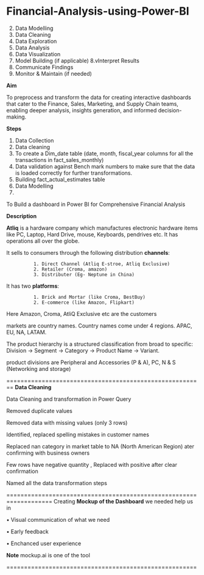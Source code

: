 # Financial-Analysis-using-Power-BI

2. Data Modelling
3. Data Cleaning
4. Data Exploration
5. Data Analysis
6. Data Visualization
7. Model Building (if applicable)
8.vInterpret Results
9. Communicate Findings
10. Monitor & Maintain (if needed)

**Aim**

To preprocess and transform the data for creating interactive dashboards that cater 
to the Finance, Sales, Marketing, and Supply Chain teams, enabling 
deeper analysis, insights generation, and informed decision-making.

**Steps**

1. Data Collection
2. Data cleaning
3. To create a Dim_date table (date, month, fiscal_year columns for all the transactions in fact_sales_monthly)
4. Data validation against Bench mark numbers to make sure that the data is loaded correctly for further transformations.
5. Building fact_actual_estimates table
6. Data Modelling
7.  

To Build a dashboard in Power BI for Comprehensive Financial Analysis

**Description**

**Atliq** is a hardware company which manufactures electronic hardware items like PC, Laptop, Hard Drive, mouse, Keyboards, pendrives etc. 
It has operations all over the globe. 

It sells to consumers through the following distribution **channels**:

              1. Direct Channel (Atliq E-stroe, Atliq Exclusive)
              2. Retailer (Croma, amazon)
              3. Distributer (Eg- Neptune in China)
              
It has two **platforms**:

              1. Brick and Mortar (like Croma, BestBuy)
              2. E-commerce (like Amazon, Flipkart)
              
Here Amazon, Croma, AtliQ Exclusive etc are the customers

markets are country names. Country names come under 4 regions. APAC, EU, NA, LATAM.

The product hierarchy is a structured classification from broad to specific: Division → Segment → Category → Product Name → Variant.

product divisions are Peripheral and Accessories (P & A), PC, N & S (Networking and storage) 

========================================================
**Data Cleaning**

Data Cleaning and transformation in Power Query

Removed duplicate values

Removed data with missing values (only 3 rows)

Identified, replaced spelling mistakes in customer names

Replaced nan category in market table to NA (North American Region) ater confirming with business owners

Few rows have negative quantity , Replaced with positive after clear confirmation

Named all the data transformation steps

===================================================================
Creating **Mockup of the Dashboard** we needed help us in 

•	Visual communication of what we need

•	Early feedback

•	Enchanced user experience

**Note** mockup.ai is one of the tool

======================================================







